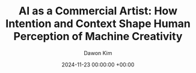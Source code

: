 ---
layout: post
title:  "AI as a Commercial Artist: How Intention and Context Shape Human Perception of Machine Creativity"
date:   2024-11-23 00:00:00 +00:00
image: /images/mcreativity.png
categories: research
author: "Dawon Kim"
authors: "<strong><u>Dawon Kim</u></strong> & Young June Sah"
venue: "Under review in Proceedings of Human-Computer Interaction Korea 2025"
pdf: /pdf/DawonKim_MachineCreativity_HCI2025_UnderReview.pdf 
---